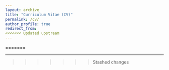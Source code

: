 ```yaml
---
layout: archive
title: "Curriculum Vitae (CV)"
permalink: /cv/
author_profile: true
redirect_from:
<<<<<<< Updated upstream
---
```

=======

---
>>>>>>> Stashed changes
